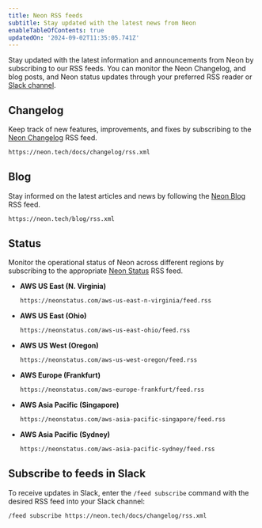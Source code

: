 ```yaml
---
title: Neon RSS feeds
subtitle: Stay updated with the latest news from Neon
enableTableOfContents: true
updatedOn: '2024-09-02T11:35:05.741Z'
---
```


Stay updated with the latest information and announcements from Neon by subscribing to our RSS feeds. You can monitor the Neon Changelog, and blog posts, and Neon status updates through your preferred RSS reader or [Slack channel](#subscribe-to-feeds-in-slack).

## Changelog

Keep track of new features, improvements, and fixes by subscribing to the [Neon Changelog](https://neon.tech/docs/changelog) RSS feed.

```bash
https://neon.tech/docs/changelog/rss.xml
```

## Blog

Stay informed on the latest articles and news by following the [Neon Blog](https://neon.tech/blog) RSS feed.

```bash
https://neon.tech/blog/rss.xml
```

## Status

Monitor the operational status of Neon across different regions by subscribing to the appropriate [Neon Status](https://neonstatus.com/) RSS feed.

- **AWS US East (N. Virginia)**

  ```bash
  https://neonstatus.com/aws-us-east-n-virginia/feed.rss
  ```

- **AWS US East (Ohio)**

  ```bash
  https://neonstatus.com/aws-us-east-ohio/feed.rss
  ```

- **AWS US West (Oregon)**

  ```bash
  https://neonstatus.com/aws-us-west-oregon/feed.rss
  ```

- **AWS Europe (Frankfurt)**

  ```bash
  https://neonstatus.com/aws-europe-frankfurt/feed.rss
  ```

- **AWS Asia Pacific (Singapore)**

  ```bash
  https://neonstatus.com/aws-asia-pacific-singapore/feed.rss
  ```

- **AWS Asia Pacific (Sydney)**

  ```bash
  https://neonstatus.com/aws-asia-pacific-sydney/feed.rss
  ```

## Subscribe to feeds in Slack

To receive updates in Slack, enter the `/feed subscribe` command with the desired RSS feed into your Slack channel:

```bash
/feed subscribe https://neon.tech/docs/changelog/rss.xml
```
